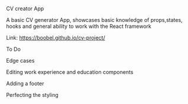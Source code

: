 CV creator App

A basic CV generator App, showcases basic knowledge of props,states, hooks and general ability to work with the React framework

Link: https://boobel.github.io/cv-project/

To Do

Edge cases

Editing work experience and education components

Adding a footer

Perfecting the styling